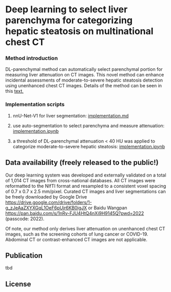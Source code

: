 # Deep learning to select liver parenchyma for categorizing hepatic steatosis on multinational chest CT

### Method introduction

DL-parenchymal method can automatically select parenchymal portion for measuring liver attenuation on CT images. This novel method can enhance incidental assessments of moderate-to-severe hepatic steatosis detection using unenhanced chest CT images. Details of the method can be seen in this [text.](documentation/Method_introduction.md)

### Implementation scripts

1. nnU-Net-V1 for liver segmentation: [implementation.md](documentation/Implementation_steps.md)

2. use auto-segmentation to select parenchyma and measure attenuation: [implementation.ipynb](DL_seg_to_select_parenchyma.ipynb)

3. a threshold of DL-parenchymal attenuation < 40 HU was applied to categorize moderate-to-severe hepatic steatosis: [implementation.ipynb](stats_to_figure/230402_github_Figure_S5_cofusion_matrix_95CI.ipynb)

## Data availability (freely released to the public!)

Our deep learning system was developed and externally validated on a total of 1,014 CT images from cross-national databases. All CT images were reformatted to the NIfTI format and resampled to a consistent voxel spacing of 0.7 x 0.7 x 2.5 mm/pixel. Curated CT images and liver segmentations can be freely downloaded by Google Drive https://drive.google.com/drive/folders/1-g_zJeAaZXYXGqL1OeF6pUjr6KB0igJX or Baidu Wangpan https://pan.baidu.com/s/1nRv-FJU4HtQ4nXi9H9145Q?pwd=2022 (passcode: 2022). 

Of note, our method only derives liver attenuation on unenhanced chest CT images, such as the screening cohorts of lung cancer or COVID-19. Abdominal CT or contrast-enhanced CT images are not applicable.

## Publication

tbd

## License
